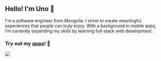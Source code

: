 ## Hello! I'm Uno 👋

I'm a software engineer from Mongolia. I strive to create meaningful experiences that people can truly enjoy. With a background in mobile apps, I’m currently expanding my skills by learning full-stack web development.

### Try out my <a href="https://apps.apple.com/us/developer/usukhbayar-batbayar/id1532655863">apps</a>! 📱 

<a href="https://unobatbayar.github.io">
  <img src="https://skillicons.dev/icons?i=apple,unity,reactivex,swift,nextjs,ts,tailwind,py,fastapi,postgres,docker" />
</a>
